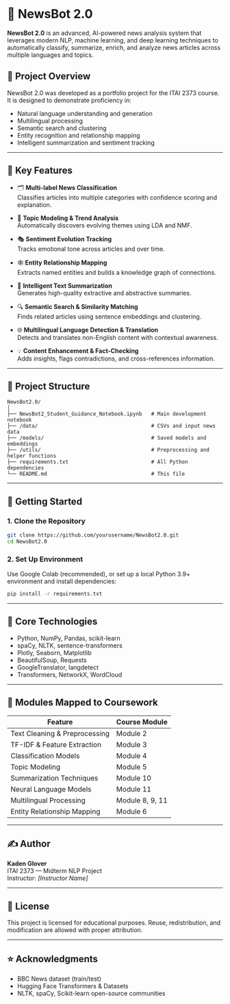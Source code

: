 # 🤖 NewsBot 2.0

**NewsBot 2.0** is an advanced, AI-powered news analysis system that leverages modern NLP, machine learning, and deep learning techniques to automatically classify, summarize, enrich, and analyze news articles across multiple languages and topics.

## 📌 Project Overview

NewsBot 2.0 was developed as a portfolio project for the ITAI 2373 course. It is designed to demonstrate proficiency in:
- Natural language understanding and generation
- Multilingual processing
- Semantic search and clustering
- Entity recognition and relationship mapping
- Intelligent summarization and sentiment tracking

---

## 🎯 Key Features

- 🗂️ **Multi-label News Classification**  
  Classifies articles into multiple categories with confidence scoring and explanation.

- 🧠 **Topic Modeling & Trend Analysis**  
  Automatically discovers evolving themes using LDA and NMF.

- 🎭 **Sentiment Evolution Tracking**  
  Tracks emotional tone across articles and over time.

- 🕸️ **Entity Relationship Mapping**  
  Extracts named entities and builds a knowledge graph of connections.

- 📝 **Intelligent Text Summarization**  
  Generates high-quality extractive and abstractive summaries.

- 🔍 **Semantic Search & Similarity Matching**  
  Finds related articles using sentence embeddings and clustering.

- 🌐 **Multilingual Language Detection & Translation**  
  Detects and translates non-English content with contextual awareness.

- 💡 **Content Enhancement & Fact-Checking**  
  Adds insights, flags contradictions, and cross-references information.

---

## 📂 Project Structure

```
NewsBot2.0/
│
├── NewsBot2_Student_Guidance_Notebook.ipynb   # Main development notebook
├── /data/                                     # CSVs and input news data
├── /models/                                   # Saved models and embeddings
├── /utils/                                    # Preprocessing and helper functions
├── requirements.txt                           # All Python dependencies
└── README.md                                  # This file
```

---

## 🚀 Getting Started

### 1. Clone the Repository

```bash
git clone https://github.com/yourusername/NewsBot2.0.git
cd NewsBot2.0
```

### 2. Set Up Environment

Use Google Colab (recommended), or set up a local Python 3.9+ environment and install dependencies:

```bash
pip install -r requirements.txt
```

---

## 🧠 Core Technologies

- Python, NumPy, Pandas, scikit-learn
- spaCy, NLTK, sentence-transformers
- Plotly, Seaborn, Matplotlib
- BeautifulSoup, Requests
- GoogleTranslator, langdetect
- Transformers, NetworkX, WordCloud

---

## 📘 Modules Mapped to Coursework

| Feature                         | Course Module                        |
|-------------------------------|--------------------------------------|
| Text Cleaning & Preprocessing | Module 2                             |
| TF-IDF & Feature Extraction   | Module 3                             |
| Classification Models         | Module 4                             |
| Topic Modeling                | Module 5                             |
| Summarization Techniques      | Module 10                            |
| Neural Language Models        | Module 11                            |
| Multilingual Processing       | Module 8, 9, 11                      |
| Entity Relationship Mapping   | Module 6                             |

---

## ✍️ Author

**Kaden Glover**  
ITAI 2373 — Midterm NLP Project  
Instructor: *[Instructor Name]*

---

## 📜 License

This project is licensed for educational purposes. Reuse, redistribution, and modification are allowed with proper attribution.

---

## ⭐ Acknowledgments

- BBC News dataset (train/test)  
- Hugging Face Transformers & Datasets  
- NLTK, spaCy, Scikit-learn open-source communities